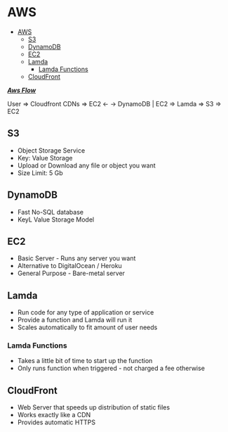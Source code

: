 # AWS

- [AWS](#aws)
  - [S3](#s3)
  - [DynamoDB](#dynamodb)
  - [EC2](#ec2)
  - [Lamda](#lamda)
    - [Lamda Functions](#lamda-functions)
  - [CloudFront](#cloudfront)


[***Aws Flow***](https://www.google.com/search?q=aws+flow&tbm=isch&ved=2ahUKEwiiiPGLiJPpAhVB-KwKHYHaCb8Q2-cCegQIABAA&oq=aws+flow&gs_lcp=CgNpbWcQAzIECCMQJzICCAAyAggAMgIIADICCAAyBggAEAgQHjIGCAAQCBAeMgYIABAIEB4yBggAEAgQHjIGCAAQCBAeOgQIABAYOgQIABAeUKILWKkQYJcRaABwAHgAgAFTiAH-ApIBATWYAQCgAQGqAQtnd3Mtd2l6LWltZw&sclient=img&ei=ZUusXuLBOcHwswWBtaf4Cw&bih=949&biw=1864)

User => Cloudfront CDNs => EC2 <- -> DynamoDB |
                           EC2 => Lamda => S3 => EC2
## S3

- Object Storage Service
- Key: Value Storage
- Upload or Download any file or object you want
- Size Limit: 5 Gb

## DynamoDB

- Fast No-SQL database
- KeyL Value Storage Model

## EC2

- Basic Server - Runs any server you want
- Alternative to DigitalOcean / Heroku
- General Purpose - Bare-metal server

## Lamda

- Run code for any type of application or service
- Provide a function and Lamda will run it
- Scales automatically to fit amount of user needs

### Lamda Functions

  - Takes a little bit of time to start up the function
  - Only runs function when triggered - not charged a fee otherwise

## CloudFront

- Web Server that speeds up distribution of static files
- Works exactly like a CDN
- Provides automatic HTTPS